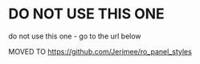 # DO NOT USE THIS ONE 

do not use this one - go to the url below

MOVED TO https://github.com/Jerimee/ro_panel_styles
